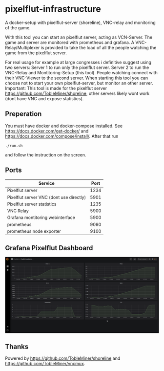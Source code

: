 # pixelflut-infrastructure
A docker-setup with pixelflut-server (shoreline), VNC-relay and monitoring of the game.

With this tool you can start an pixelflut server, acting as VCN-Server.
The game and server are monitored with prometheus and grafana.
A VNC-Relay/Multiplexer is provided to take the load of all the people watching the game from the pixelflut server.

For real usage for example at large congresses i definitive suggest using two servers:
Server 1 to run only the pixelflut server.
Server 2 to run the VNC-Relay and Montitoring-Setup (this tool).
People watching connect with their VNC-Viewer to the second server.
When starting this tool you can choose not to start your own pixelflut-server, but monitor an other server.
Important: This tool is made for the pixelflut server https://github.com/TobleMiner/shoreline, other servers likely wont work (dont have VNC and expose statistics).

## Preperation
You must have docker and docker-compose installed. See https://docs.docker.com/get-docker/ and https://docs.docker.com/compose/install/.
After that run
```
./run.sh
```
and follow the instruction on the screen.

## Ports
| Service                                  | Port |
| ---------------------------------------- | ---- |
| Pixelflut server                         | 1234 |
| Pixelflut server VNC (dont use directly) | 5901 |
| Pixelflut server statistics              | 1235 |
| VNC Relay                                | 5900 |
| Grafana montitoring webinterface         | 5900 |
| prometheus                               | 9090 |
| prometheus node exporter                 | 9100 |

## Grafana Pixelflut Dashboard
![Grafana Pixelflut Dashboard](docs/images/dashboard.png?raw=true "Grafana Pixelflut Dashboard")

## Thanks
Powered by https://github.com/TobleMiner/shoreline and https://github.com/TobleMiner/vncmux.
